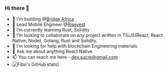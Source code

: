 ### Hi there 👋
- 🔭 I'm building @[Bridge Africa](www.bridge.africa)
- 🔭 Lead Mobile Engineer @[Risevest](www.risevest.com)
- 🌱 I’m currently learning Rust, Solidity
- 👯 I’m looking to collaborate on any project written in TS/JS(React, React Native, Node), Golang, Rust and Solidity.
- 🤔 I’m looking for help with blockchain Engineering materials.
- 💬 Ask me about anything React Native
- 📫 You can reach me here - dev.sucre@gmail.com
- ![Fibo's GitHub stats](https://github-readme-stats.vercel.app/api?username=gmemmy)]
